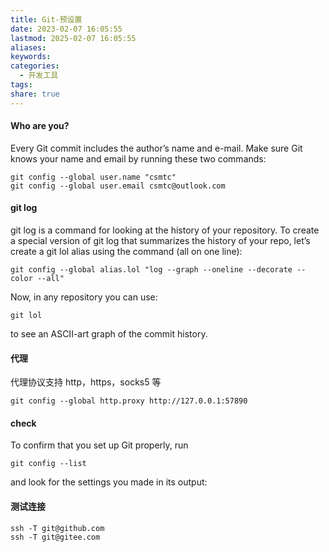 ```yaml
---
title: Git-预设置
date: 2023-02-07 16:05:55
lastmod: 2025-02-07 16:05:55
aliases: 
keywords: 
categories:
  - 开发工具
tags: 
share: true
---
```



#### Who are you?
Every Git commit includes the author’s name and e-mail. Make sure Git knows your name and email by running these two commands:
```
git config --global user.name "csmtc"
git config --global user.email csmtc@outlook.com
```

#### git log
git log is a command for looking at the history of your repository.
To create a special version of git log that summarizes the history of your repo, let’s create a git lol alias using the command (all on one line):
```
git config --global alias.lol "log --graph --oneline --decorate --color --all"
```
Now, in any repository you can use:
```
git lol
```
to see an ASCII-art graph of the commit history.

#### 代理
代理协议支持 http，https，socks5 等
```
git config --global http.proxy http://127.0.0.1:57890
```

#### check
To confirm that you set up Git properly, run
```
git config --list
```
and look for the settings you made in its output:


#### 测试连接
```
ssh -T git@github.com
ssh -T git@gitee.com
```